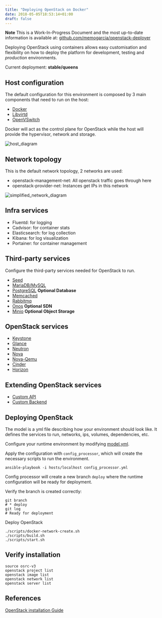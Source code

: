 ```yaml
---
title: "Deploying OpenStack on Docker"
date: 2018-05-05T18:53:14+01:00
draft: false
---
```


**Note** This is a Work-In-Progress Document and the most up-to-date information is available at: [github.com/memogarcia/openstack-deployer](https://github.com/memogarcia/openstack-deployer)

Deploying OpenStack using containers allows easy customisation and flexibility on how to deploy the platform for development, testing and _production_ environments.

Current deployment: **stable/queens**

## Host configuration

The default configuration for this environment is composed by 3 main components that need to run on the host:

* [Docker](https://github.com/memogarcia/openstack-deployer/tree/master/services/infra/docker/README.md)
* [Libvirtd](https://github.com/memogarcia/openstack-deployer/tree/master/services/infra/libvirtd/README.md)
* [OpenVSwitch](https://github.com/memogarcia/openstack-deployer/tree/master/services/infra/openvswitch/README.md)

Docker will act as the control plane for OpenStack while the host will provide the hypervisor, network and storage.

![host_diagram](https://github.com/memogarcia/openstack-deployer/blob/master/services/infra/docker/host.png?raw=true)

## Network topology

This is the default network topology, 2 networks are used:

* openstack-management-net: All openstack traffic goes through here
* openstack-provider-net: Instances get IPs in this network

![simplified_network_diagram](https://github.com/memogarcia/openstack-deployer/blob/master/services/infra/docker/simplified_networks.png?raw=true)

## Infra services

* Fluentd: for logging
* Cadvisor: for container stats
* Elasticsearch: for log collection
* Kibana: for log visualization
* Portainer: for container management

## Third-party services

Configure the third-party services needed for OpenStack to run.

* [Seed](https://github.com/memogarcia/openstack-deployer/tree/master/services/third-party/seed/README.md)
* [MariaDB/MySQL](https://github.com/memogarcia/openstack-deployer/tree/master/services/third-party/mariadb/README.md)
* [PostgreSQL](https://github.com/memogarcia/openstack-deployer/tree/master/services/third-party/postgresql/README.md) **Optional Database**
* [Memcached](https://github.com/memogarcia/openstack-deployer/tree/master/services/third-party/memcached/README.md)
* [Rabbitmq](https://github.com/memogarcia/openstack-deployer/tree/master/services/third-party/rabbitmq/README.md)
* [Onos](https://github.com/memogarcia/openstack-deployer/tree/master/services/third-party/onos/README.md) **Optional SDN**
* [Minio](https://github.com/memogarcia/openstack-deployer/tree/master/services/third-party/minio/README.md) **Optional Object Storage**

## OpenStack services

* [Keystone](https://github.com/memogarcia/openstack-deployer/tree/master/services/openstack/keystone/README.md)
* [Glance](https://github.com/memogarcia/openstack-deployer/tree/master/services/openstack/glance/README.md)
* [Neutron](https://github.com/memogarcia/openstack-deployer/tree/master/services/openstack/neutron/README.md)
* [Nova](https://github.com/memogarcia/openstack-deployer/tree/master/services/openstack/nova/README.md)
* [Nova-Qemu](https://github.com/memogarcia/openstack-deployer/tree/master/services/openstack/nova-qemu/README.md)
* [Cinder](https://github.com/memogarcia/openstack-deployer/tree/master/services/openstack/cinder/README.md)
* [Horizon](https://github.com/memogarcia/openstack-deployer/tree/master/services/openstack/horizon/README.md)

## Extending OpenStack services

* [Custom API](https://github.com/memogarcia/openstack-deployer/tree/master/services/custom/api/README.md)
* [Custom Backend](https://github.com/memogarcia/openstack-deployer/tree/master/services/custom/backend/README.md)

## Deploying OpenStack

The model is a yml file describing how your environment should look like. It defines the services to run, networks, ips, volumes, dependencies, etc.

Configure your runtime environment by modifying [model.yml](https://github.com/memogarcia/openstack-deployer/blob/master/model.yml).

Apply the configuration with `config_processor`, which will create the necessary scripts to run the environment.

    ansible-playbook -i hosts/localhost config_processor.yml

Config processor will create a new branch `deploy` where the runtime configuration will be ready for deployment.

Verify the branch is created correctly:

    git branch
    # * deploy
    git log
    # Ready for deployment

Deploy OpenStack

    ./scripts/docker-network-create.sh
    ./scripts/build.sh
    ./scripts/start.sh

## Verify installation

    source osrc-v3
    openstack project list
    openstack image list
    openstack network list
    openstack server list

## References

[OpenStack installation Guide](https://docs.openstack.org/install-guide/)